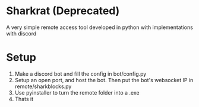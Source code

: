 # Sharkrat (Deprecated)
A very simple remote access tool developed in python with implementations with discord


# Setup

1. Make a discord bot and fill the config in bot/config.py
2. Setup an open port, and host the bot. Then put the bot's websocket IP in remote/sharkblocks.py
3. Use pyinstaller to turn the remote folder into a .exe
4. Thats it
   
